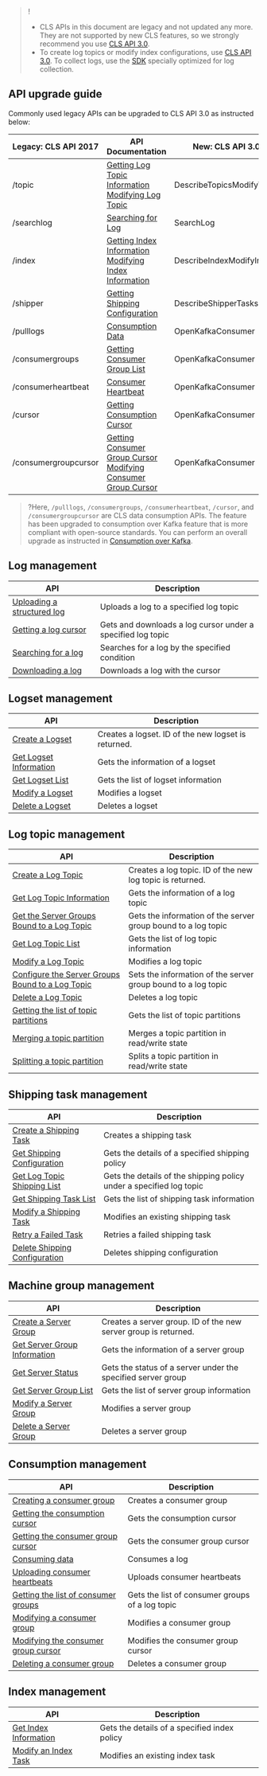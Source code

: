 >! 
> - CLS APIs in this document are legacy and not updated any more. They are not supported by new CLS features, so we strongly recommend you use [CLS API 3.0](https://intl.cloud.tencent.com/document/product/614/42757).
> - To create log topics or modify index configurations, use [CLS API 3.0](https://intl.cloud.tencent.com/document/product/614/42757). To collect logs, use the [SDK](https://intl.cloud.tencent.com/document/product/614/45006) specially optimized for log collection.

## API upgrade guide
Commonly used legacy APIs can be upgraded to CLS API 3.0 as instructed below:

| Legacy: CLS API 2017 | API Documentation                                                  | New: CLS API 3.0       | API Documentation                                                  |
| --------------------- | ------------------------------------------------------------ | ------------------------- | ------------------------------------------------------------ |
| /topic                | [Getting Log Topic Information](https://intl.cloud.tencent.com/document/product/614/16887)<br />[Modifying Log Topic](https://intl.cloud.tencent.com/document/product/614/16884) | DescribeTopicsModifyTopic | [DescribeTopics](https://intl.cloud.tencent.com/document/product/614/42783)<br />[ModifyTopic](https://intl.cloud.tencent.com/document/product/614/42782) |
| /searchlog            | [Searching for Log](https://intl.cloud.tencent.com/document/product/614/16875) | SearchLog                 | [SearchLog](https://intl.cloud.tencent.com/document/product/614/42788) |
| /index                | [Getting Index Information](https://intl.cloud.tencent.com/document/product/614/16906)<br />[Modifying Index Information](https://intl.cloud.tencent.com/document/product/614/16905) | DescribeIndexModifyIndex  | [DescribeIndex](https://intl.cloud.tencent.com/document/product/614/42803)<br />[ModifyIndex](https://intl.cloud.tencent.com/document/product/614/42802) |
| /shipper              | [Getting Shipping Configuration](https://intl.cloud.tencent.com/document/product/614/16894) | DescribeShipperTasks      | [DescribeShipperTasks](https://intl.cloud.tencent.com/document/product/614/42773) |
| /pulllogs             | [Consumption Data](https://intl.cloud.tencent.com/document/product/614/34651) | OpenKafkaConsumer         | [OpenKafkaConsumer](https://intl.cloud.tencent.com/document/product/614/46784) |
| /consumergroups       | [Getting Consumer Group List](https://intl.cloud.tencent.com/document/product/614/34653) | OpenKafkaConsumer         | [OpenKafkaConsumer](https://intl.cloud.tencent.com/document/product/614/46784) |
| /consumerheartbeat    | [Consumer Heartbeat](https://intl.cloud.tencent.com/document/product/614/34652) | OpenKafkaConsumer         | [OpenKafkaConsumer](https://intl.cloud.tencent.com/document/product/614/46784) |
| /cursor               | [Getting Consumption Cursor](https://intl.cloud.tencent.com/document/product/614/34649) | OpenKafkaConsumer         | [OpenKafkaConsumer](https://intl.cloud.tencent.com/document/product/614/46784) |
| /consumergroupcursor  | [Getting Consumer Group Cursor](https://intl.cloud.tencent.com/document/product/614/34650)<br />[Modifying Consumer Group Cursor](https://intl.cloud.tencent.com/document/product/614/34655) | OpenKafkaConsumer         | [OpenKafkaConsumer](https://intl.cloud.tencent.com/document/product/614/46784) |

>?Here, `/pulllogs`, `/consumergroups`, `/consumerheartbeat`, `/cursor`, and `/consumergroupcursor` are CLS data consumption APIs. The feature has been upgraded to consumption over Kafka feature that is more compliant with open-source standards. You can perform an overall upgrade as instructed in [Consumption over Kafka](https://intl.cloud.tencent.com/document/product/614/42752).



## Log management

| API | Description |
| ------------------------------------------------------------ | ---------------------------------- |
| [Uploading a structured log](https://intl.cloud.tencent.com/document/product/614/50267) | Uploads a log to a specified log topic           |
| [Getting a log cursor](https://www.tencentcloud.com/document/product/614/16876) | Gets and downloads a log cursor under a specified log topic |
| [Searching for a log](https://intl.cloud.tencent.com/document/product/614/16875) | Searches for a log by the specified condition |
| [Downloading a log](https://intl.cloud.tencent.com/document/product/614/16874) | Downloads a log with the cursor |

## Logset management

| API | Description |
| ------------------------------------------------------------ | --------------------------- |
| [Create a Logset](https://intl.cloud.tencent.com/document/product/614/16879) | Creates a logset. ID of the new logset is returned. |
| [Get Logset Information](https://intl.cloud.tencent.com/document/product/614/16881) | Gets the information of a logset |
| [Get Logset List](https://intl.cloud.tencent.com/document/product/614/16882) | Gets the list of logset information |
| [Modify a Logset](https://intl.cloud.tencent.com/document/product/614/16878) | Modifies a logset |
| [Delete a Logset](https://intl.cloud.tencent.com/document/product/614/16880) | Deletes a logset |

## Log topic management

| API | Description |
| ------------------------------------------------------------ | ------------------------------- |
| [Create a Log Topic](https://intl.cloud.tencent.com/document/product/614/16885) | Creates a log topic. ID of the new log topic is returned. |
| [Get Log Topic Information](https://intl.cloud.tencent.com/document/product/614/16887) | Gets the information of a log topic |
| [Get the Server Groups Bound to a Log Topic](https://intl.cloud.tencent.com/document/product/614/30433) | Gets the information of the server group bound to a log topic |
| [Get Log Topic List](https://intl.cloud.tencent.com/document/product/614/16888) | Gets the list of log topic information |
| [Modify a Log Topic](https://intl.cloud.tencent.com/document/product/614/16884) | Modifies a log topic |
| [Configure the Server Groups Bound to a Log Topic](https://intl.cloud.tencent.com/document/product/614/30434) | Sets the information of the server group bound to a log topic |
| [Delete a Log Topic](https://intl.cloud.tencent.com/document/product/614/16886) | Deletes a log topic |
| [Getting the list of topic partitions](https://intl.cloud.tencent.com/document/product/614/34659) |     Gets the list of topic partitions             |
| [Merging a topic partition](https://intl.cloud.tencent.com/document/product/614/34660) | Merges a topic partition in read/write state                 |
| [Splitting a topic partition](https://intl.cloud.tencent.com/document/product/614/34661) | Splits a topic partition in read/write state                  |




## Shipping task management

| API | Description |
| ------------------------------------------------------------ | -------------------------- |
| [Create a Shipping Task](https://intl.cloud.tencent.com/document/product/614/16890) | Creates a shipping task |
| [Get Shipping Configuration](https://intl.cloud.tencent.com/document/product/614/16894) | Gets the details of a specified shipping policy |
| [Get Log Topic Shipping List](https://intl.cloud.tencent.com/document/product/614/30435) | Gets the details of the shipping policy under a specified log topic |
| [Get Shipping Task List](https://intl.cloud.tencent.com/document/product/614/16891) | Gets the list of shipping task information |
| [Modify a Shipping Task](https://intl.cloud.tencent.com/document/product/614/16893) | Modifies an existing shipping task |
| [Retry a Failed Task](https://intl.cloud.tencent.com/document/product/614/16895) | Retries a failed shipping task |
| [Delete Shipping Configuration](https://intl.cloud.tencent.com/document/product/614/16892) | Deletes shipping configuration |

## Machine group management

| API | Description |
| ------------------------------------------------------------ | --------------------------- |
| [Create a Server Group](https://intl.cloud.tencent.com/document/product/614/16899) | Creates a server group. ID of the new server group is returned. |
| [Get Server Group Information](https://intl.cloud.tencent.com/document/product/614/16902) | Gets the information of a server group |
| [Get Server Status](https://intl.cloud.tencent.com/document/product/614/16901) | Gets the status of a server under the specified server group |
| [Get Server Group List](https://intl.cloud.tencent.com/document/product/614/16903) | Gets the list of server group information |
| [Modify a Server Group](https://intl.cloud.tencent.com/document/product/614/16898) | Modifies a server group |
| [Delete a Server Group](https://intl.cloud.tencent.com/document/product/614/16900) | Deletes a server group |


## Consumption management

| API | Description |
| ------------------------------------------------------------ | --------------------------- |
|[Creating a consumer group](https://intl.cloud.tencent.com/document/product/614/34648) | Creates a consumer group |
| [Getting the consumption cursor](https://intl.cloud.tencent.com/document/product/614/34649) | Gets the consumption cursor |
| [Getting the consumer group cursor](https://intl.cloud.tencent.com/document/product/614/34650) | Gets the consumer group cursor |
| [Consuming data](https://intl.cloud.tencent.com/document/product/614/34651) | Consumes a log |
| [Uploading consumer heartbeats](https://intl.cloud.tencent.com/document/product/614/34652) | Uploads consumer heartbeats |
| [Getting the list of consumer groups](https://intl.cloud.tencent.com/document/product/614/34653) | Gets the list of consumer groups of a log topic |
| [Modifying a consumer group](https://intl.cloud.tencent.com/document/product/614/34654) | Modifies a consumer group |
| [Modifying the consumer group cursor](https://intl.cloud.tencent.com/document/product/614/34655) | Modifies the consumer group cursor |
| [Deleting a consumer group](https://intl.cloud.tencent.com/document/product/614/34656) | Deletes a consumer group |






## Index management

| API | Description |
| ------------------------------------------------------------ | -------------------------- |
| [Get Index Information](https://intl.cloud.tencent.com/document/product/614/16906) | Gets the details of a specified index policy |
| [Modify an Index Task](https://intl.cloud.tencent.com/document/product/614/16905) | Modifies an existing index task |
